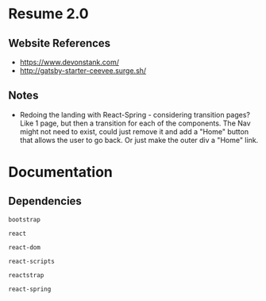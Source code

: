 # Resume 2.0

## Website References

* https://www.devonstank.com/
* http://gatsby-starter-ceevee.surge.sh/

## Notes

* Redoing the landing with React-Spring - considering transition pages? Like 1 page, but then a transition for each of the components. The Nav might not need to exist, could just remove it and add a "Home" button that allows the user to go back. Or just make the outer div a "Home" link.

# Documentation

## Dependencies

`bootstrap`

`react`

`react-dom`

`react-scripts`

`reactstrap`

`react-spring`
